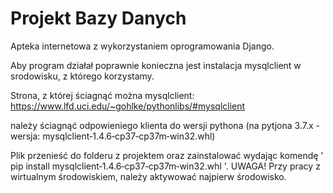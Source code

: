 # Projekt Bazy Danych

Apteka internetowa z wykorzystaniem oprogramowania Django.

Aby program działał poprawnie konieczna jest instalacja mysqlclient w srodowisku, z którego korzystamy.

Strona, z której ściagnąć można mysqlclient:
https://www.lfd.uci.edu/~gohlke/pythonlibs/#mysqlclient

należy ściagnąć odpowieniego klienta do wersji pythona (na pytjona 3.7.x - wersja: mysqlclient‑1.4.6‑cp37‑cp37m‑win32.whl)

Plik przenieść do folderu z projektem oraz zainstalować wydając komendę ' pip install mysqlclient‑1.4.6‑cp37‑cp37m‑win32.whl '. 
UWAGA! Przy pracy z wirtualnym środowiskiem, należy aktywować najpierw środowisko.
